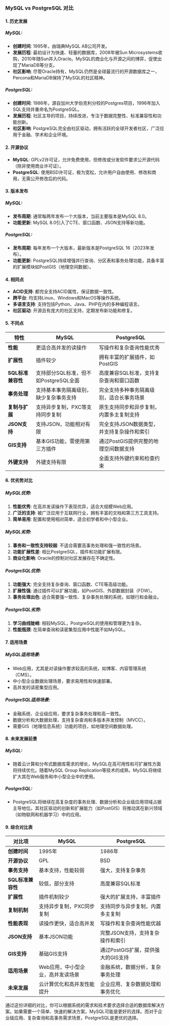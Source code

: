 ### MySQL vs PostgreSQL 对比

#### 1. 历史发展

##### **MySQL:**
- **创建时间**: 1995年，由瑞典MySQL AB公司开发。
- **发展历程**: 最初设计为快速、轻量的数据库，2008年被Sun Microsystems收购，2010年随Sun并入Oracle。MySQL的商业化与开源之间的博弈，促使出现了MariaDB等分支。
- **社区影响**: 尽管Oracle持有，MySQL仍然是全球最流行的开源数据库之一，Percona和MariaDB保持了MySQL的社区精神。

##### **PostgreSQL:**
- **创建时间**: 1986年，源自加州大学伯克利分校的Postgres项目，1996年加入SQL支持并重命名为PostgreSQL。
- **发展历程**: 社区主导的项目，持续改进，专注于数据完整性、标准兼容性和功能创新。
- **社区影响**: PostgreSQL完全由社区驱动，拥有活跃的全球开发者社区，广泛应用于金融、学术和企业环境。

#### 2. 开源协议
- **MySQL**: GPLv2许可证，允许免费使用，但修改或分发软件要求公开源代码（除非使用商业许可证）。
- **PostgreSQL**: 使用BSD许可证，极为宽松，允许用户自由使用、修改和商用，无需公开修改后的代码。

#### 3. 版本发布
##### **MySQL:**
- **发布周期**: 通常每两年发布一个大版本，当前主要版本是MySQL 8.0。
- **功能更新**: MySQL 8.0引入了CTE、窗口函数、JSON支持等新功能。
  

##### **PostgreSQL:**

- **发布周期**: 每年发布一个大版本，最新版本是PostgreSQL 16（2023年发布）。
- **功能更新**: PostgreSQL持续增强并行查询、分区表和事务处理功能，具备丰富的扩展模块如PostGIS（地理空间数据）。

#### 4. 相同点
- **ACID支持**: 都完全支持ACID属性，保证数据一致性。
- **跨平台**: 均支持Linux、Windows和MacOS等操作系统。
- **多语言支持**: 支持包括Python、Java、PHP在内的多种编程语言。
- **社区驱动**: 开源且有庞大的社区支持，定期发布新功能和修复。

#### 5. 不同点
| **特性**          | **MySQL**                              | **PostgreSQL**                             |
| ----------------- | -------------------------------------- | ------------------------------------------ |
| **性能**          | 更适合高并发的读操作                   | 写操作和复杂查询性能优秀                   |
| **扩展性**        | 插件较少                               | 拥有丰富的扩展插件，如PostGIS              |
| **SQL标准兼容性** | 支持部分SQL标准，但不如PostgreSQL全面  | 高度兼容SQL标准，支持复杂查询和窗口函数    |
| **事务处理**      | 支持基本事务隔离级别，缺少复杂事务支持 | 完全支持多种事务隔离级别，适合长事务场景   |
| **复制与扩展**    | 支持异步复制，PXC等支持同步复制        | 原生支持同步和异步复制，内置多主复制支持   |
| **JSON支持**      | 支持JSON，功能相对有限                 | 完全支持JSON数据类型，并支持复杂操作和索引 |
| **GIS支持**       | 基本GIS功能，需使用第三方插件          | 通过PostGIS提供完整的地理空间数据支持      |
| **外键支持**      | 外键支持有限                           | 全面支持外键约束和检查约束                 |

#### 6. 优劣势对比
##### **MySQL优势:**
1. **性能优秀**: 在高并发读操作下表现优异，适合大规模Web应用。
2. **广泛的支持**: 被广泛应用于互联网行业，拥有丰富的文档和第三方工具支持。
3. **简单易用**: 配置和使用相对简单，适合初学者和中小型企业。

##### **MySQL劣势:**
1. **事务和一致性支持较弱**: 不适合需要高事务处理和强一致性的场景。
2. **功能扩展性差**: 相比PostgreSQL，插件和功能扩展有限。
3. **商业化影响**: Oracle的控制对社区发展存在不确定性。

##### **PostgreSQL优势:**
1. **功能强大**: 完全支持复杂查询、窗口函数、CTE等高级功能。
2. **扩展性强**: 通过插件可以扩展功能，如PostGIS、外部数据封装（FDW）。
3. **事务处理出色**: 适合需要强一致性、复杂事务处理的系统，如银行和金融业。

##### **PostgreSQL劣势:**
1. **学习曲线陡峭**: 相较MySQL，PostgreSQL的使用和管理更为复杂。
2. **性能瓶颈**: 在简单查询和读密集型应用中性能不如MySQL。

#### 7. 适用场景
##### **MySQL适用场景:**
- Web应用，尤其是对读操作要求较高的系统，如博客、内容管理系统（CMS）。
- 中小型企业数据处理场景，要求易用性和快速部署。
- 高并发的读密集型应用。

##### **PostgreSQL适用场景:**
- 金融系统、企业级应用，要求复杂事务处理和高一致性。
- 数据分析和大数据处理，支持复杂查询和多版本并发控制（MVCC）。
- 需要GIS（地理信息系统）功能的项目，如地理空间数据处理。

#### 8. 未来发展前景
##### **MySQL**:
- 随着云计算和分布式数据库需求的增长，MySQL在高可用性和可扩展性方面将持续优化。随着MySQL Group Replication等技术的成熟，MySQL将继续扩大其在Web服务和中小型企业中的使用。

##### **PostgreSQL**:
- PostgreSQL将继续在高复杂度的事务处理、数据分析和企业级应用领域占据主导地位。其社区驱动的创新和扩展能力（如PostGIS）将推动其在新兴领域（如物联网和机器学习）中的应用。

#### 9. 综合对比表

| **对比项**        | **MySQL**                         | **PostgreSQL**                     |
| ----------------- | --------------------------------- | ---------------------------------- |
| **创建时间**      | 1995年                            | 1986年                             |
| **开源协议**      | GPL                               | BSD                                |
| **事务支持**      | 基本支持，性能较弱                | 强大，支持复杂事务                 |
| **SQL标准兼容性** | 较低，部分支持                    | 高度兼容SQL标准                    |
| **扩展性**        | 插件机制较少                      | 强大的扩展支持，丰富插件           |
| **复制机制**      | 支持异步复制，PXC同步复制         | 支持同步与异步复制，内置多主复制   |
| **性能表现**      | 读操作更快，适合高并发            | 写操作和复杂查询性能优越           |
| **JSON支持**      | 基本JSON功能                      | 完整JSON支持，支持复杂操作和索引   |
| **GIS支持**       | 基础GIS支持                       | 通过PostGIS扩展，提供强大的GIS支持 |
| **适用场景**      | Web应用，中小型企业，高并发读场景 | 金融系统，数据分析，复杂事务处理   |
| **未来发展**      | 云计算优化和高并发性能提升        | 企业应用、复杂数据处理和事务优化   |

通过这份详细的对比，你可以根据系统的需求和技术要求选择合适的数据库解决方案。如果需要一个简单、快速的解决方案，MySQL可能是更好的选择。而对于企业级应用、复杂查询和高事务需求场景，PostgreSQL是更优的选择。